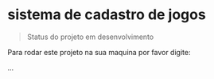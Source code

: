 <h1>sistema de cadastro de jogos</h1>

> Status do projeto em desenvolvimento

Para rodar este projeto na sua maquina por favor digite:

...

